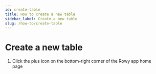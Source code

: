 ```yaml
---
id: create-table
title: How to create a new table
sidebar_label: Create a new table
slug: /how-to/create-table
---
```


# Create a new table

1. Click the plus icon on the bottom-right corner of the Rowy app home page
